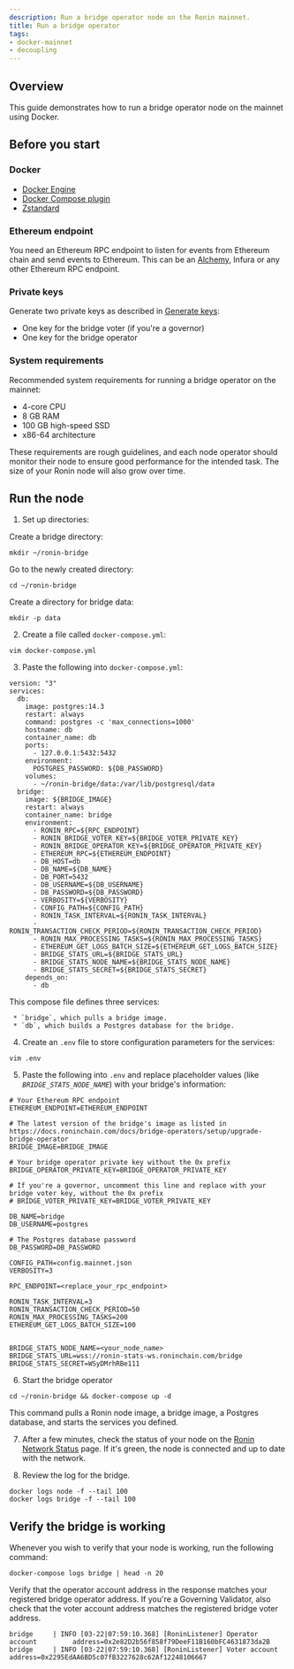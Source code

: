 ```yaml
---
description: Run a bridge operator node on the Ronin mainnet.
title: Run a bridge operator
tags:
- docker-mainnet
- decoupling
---
```


## Overview

This guide demonstrates how to run a bridge operator node on the mainnet using Docker.

## Before you start

### Docker

* [Docker Engine](https://docs.docker.com/engine/install/)
* [Docker Compose plugin](https://docs.docker.com/compose/install/)
* [Zstandard](https://github.com/facebook/zstd)

### Ethereum endpoint

You need an Ethereum RPC endpoint to listen for events from Ethereum chain and send events to Ethereum. This can be an [Alchemy](https://www.alchemy.com/overviews/private-rpc-endpoint), Infura or any other Ethereum RPC endpoint.

### Private keys

Generate two private keys as described in [Generate keys](./../../validators/setup/generate-keys.md):

* One key for the bridge voter (if you're a governor)
* One key for the bridge operator

### System requirements

Recommended system requirements for running a bridge operator on the mainnet:

* 4-core CPU
* 8 GB RAM
* 100 GB high-speed SSD
* x86-64 architecture

These requirements are rough guidelines, and each node operator
should monitor their node to ensure good performance for the intended task.
The size of your Ronin node will also grow over time.

## Run the node

1. Set up directories:

  Create a bridge directory:

  ```
  mkdir ~/ronin-bridge
  ```

  Go to the newly created directory:

  ```
  cd ~/ronin-bridge
  ```

  Create a directory for bridge data:

  ```
  mkdir -p data
  ```

2. Create a file called `docker-compose.yml`:

  ```
  vim docker-compose.yml
  ```

3. Paste the following into `docker-compose.yml`:

  ```
  version: "3"
  services:
    db:
      image: postgres:14.3
      restart: always
      command: postgres -c 'max_connections=1000'
      hostname: db
      container_name: db
      ports:
        - 127.0.0.1:5432:5432
      environment:
        POSTGRES_PASSWORD: ${DB_PASSWORD}
      volumes:
        - ~/ronin-bridge/data:/var/lib/postgresql/data
    bridge:
      image: ${BRIDGE_IMAGE}
      restart: always
      container_name: bridge
      environment:
        - RONIN_RPC=${RPC_ENDPOINT}
        - RONIN_BRIDGE_VOTER_KEY=${BRIDGE_VOTER_PRIVATE_KEY}
        - RONIN_BRIDGE_OPERATOR_KEY=${BRIDGE_OPERATOR_PRIVATE_KEY}
        - ETHEREUM_RPC=${ETHEREUM_ENDPOINT}
        - DB_HOST=db
        - DB_NAME=${DB_NAME}
        - DB_PORT=5432
        - DB_USERNAME=${DB_USERNAME}
        - DB_PASSWORD=${DB_PASSWORD}
        - VERBOSITY=${VERBOSITY}
        - CONFIG_PATH=${CONFIG_PATH}
        - RONIN_TASK_INTERVAL=${RONIN_TASK_INTERVAL}
        - RONIN_TRANSACTION_CHECK_PERIOD=${RONIN_TRANSACTION_CHECK_PERIOD}
        - RONIN_MAX_PROCESSING_TASKS=${RONIN_MAX_PROCESSING_TASKS}
        - ETHEREUM_GET_LOGS_BATCH_SIZE=${ETHEREUM_GET_LOGS_BATCH_SIZE}
        - BRIDGE_STATS_URL=${BRIDGE_STATS_URL}
        - BRIDGE_STATS_NODE_NAME=${BRIDGE_STATS_NODE_NAME}
        - BRIDGE_STATS_SECRET=${BRIDGE_STATS_SECRET}
      depends_on:
        - db
  ```

  This compose file defines three services:

     * `bridge`, which pulls a bridge image.
     * `db`, which builds a Postgres database for the bridge.

4. Create an `.env` file to store configuration parameters for the services:

  ```
  vim .env
  ```

5. Paste the following into `.env` and replace placeholder values (like *`BRIDGE_STATS_NODE_NAME`*) with your bridge's information:

  ```
  # Your Ethereum RPC endpoint
  ETHEREUM_ENDPOINT=ETHEREUM_ENDPOINT

  # The latest version of the bridge's image as listed in https://docs.roninchain.com/docs/bridge-operators/setup/upgrade-bridge-operator
  BRIDGE_IMAGE=BRIDGE_IMAGE

  # Your bridge operator private key without the 0x prefix
  BRIDGE_OPERATOR_PRIVATE_KEY=BRIDGE_OPERATOR_PRIVATE_KEY

  # If you're a governor, uncomment this line and replace with your bridge voter key, without the 0x prefix
  # BRIDGE_VOTER_PRIVATE_KEY=BRIDGE_VOTER_PRIVATE_KEY

  DB_NAME=bridge
  DB_USERNAME=postgres

  # The Postgres database password
  DB_PASSWORD=DB_PASSWORD

  CONFIG_PATH=config.mainnet.json
  VERBOSITY=3

  RPC_ENDPOINT=<replace_your_rpc_endpoint>

  RONIN_TASK_INTERVAL=3
  RONIN_TRANSACTION_CHECK_PERIOD=50
  RONIN_MAX_PROCESSING_TASKS=200
  ETHEREUM_GET_LOGS_BATCH_SIZE=100


  BRIDGE_STATS_NODE_NAME=<your_node_name>
  BRIDGE_STATS_URL=wss://ronin-stats-ws.roninchain.com/bridge
  BRIDGE_STATS_SECRET=WSyDMrhRBe111
  ```

6. Start the bridge operator

  ```
  cd ~/ronin-bridge && docker-compose up -d
  ```

  This command pulls a Ronin node image, a bridge image, a Postgres database, and starts the services you defined.

7. After a few minutes, check the status of your node on the [Ronin Network Status](https://ronin-stats.roninchain.com/) page. If it's green, the node is connected and up to date with the network.

8. Review the log for the bridge.

  ```
  docker logs node -f --tail 100
  docker logs bridge -f --tail 100
  ```

## Verify the bridge is working

Whenever you wish to verify that your node is working, run the following command:

```
docker-compose logs bridge | head -n 20
```

Verify that the operator account address in the response matches your registered
bridge operator address. If you're a Governing Validator, also check that the
voter account address matches the registered bridge voter address.

```
bridge     | INFO [03-22|07:59:10.368] [RoninListener] Operator account         address=0x2e82D2b56f858f79DeeF11B160bFC4631873da2B
bridge     | INFO [03-22|07:59:10.368] [RoninListener] Voter account            address=0x2295EdAA6BD5c07fB3227628c62Af12248106667
```
